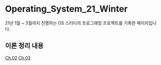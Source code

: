 Operating_System_21_Winter
============================

21년 1월 ~ 3월까지 진행하는 OS 스터디의 프로그래밍 프로젝트를 기록한 페이지입니다.

이론 정리 내용
----------------------------
[Ch.02](https://vsfe.tistory.com/8)
[Ch.03](https://vsfe.tistory.com/10)
